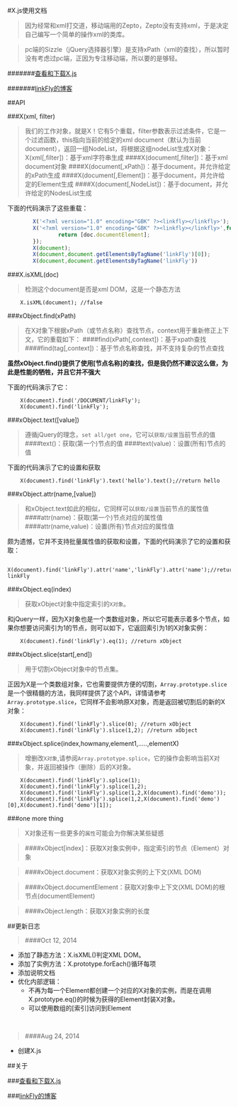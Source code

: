 ﻿

#X.js使用文档

>因为经常和xml打交道，移动端用的Zepto，Zepto没有支持xml，于是决定自己编写一个简单的操作xml的类库。

>pc端的Sizzle（jQuery选择器引擎）是支持xPath（xml的查找），所以暂时没有考虑过pc端，正因为专注移动端，所以要的是够轻。

#######[查看和下载X.js][X.js]

>  

#######[linkFly的博客][blog]


[X.js]:https://github.com/linkFly6/linkfly.so/blob/master/LinkFLy/LinkFly/GameLife/wapXML/X.1.0.js
[blog]:http://www.cnblogs.com/silin6/


##API
>  

###X(xml, filter)
>我们的工作对象，就是X！它有5个重载，filter参数表示过滤条件，它是一个过滤函数，this指向当前的给定的xml document（默认为当前document），返回一组NodeList，将根据这组nodeList生成X对象：
X(xml[,filter])：基于xml字符串生成
####X(document[,filter])：基于xml document对象
####X(document[,xPath])：基于document，并允许给定的xPath生成
####X(document[,Element])：基于document，并允许给定的Element生成
####X(document[,NodeList])：基于document，并允许给定的NodesList生成

下面的代码演示了这些重载：

```javascript
        X('<?xml version="1.0" encoding="GBK" ?><linkfly></linkfly>');
        X('<?xml version="1.0" encoding="GBK" ?><linkfly></linkfly>',function(doc){
                return [doc.documentElement];
        });
        X(document);
        X(document,document.getElementsByTagName('linkFly')[0]);
        X(document,document.getElementsByTagName('linkFly'))
```     


>  

###X.isXML(doc)
>检测这个document是否是xml DOM，这是一个静态方法


        X.isXML(document); //false

>  

###xObject.find(xPath)
>在X对象下根据xPath（或节点名称）查找节点，context用于重新修正上下文，它的重载如下：
####find(xPath[,context])：基于xpath查找
####find(tag[,context])：基于节点名称查找，并不支持复杂的节点查找

__虽然xObject.find()提供了使用[节点名称]的查找，但是我仍然不建议这么做，为此是性能的牺牲，并且它并不强大__

下面的代码演示了它：


        X(document).find('/DOCUMENT/linkFly');
        X(document).find('linkFly');


###xObject.text([value])
>遵循jQuery的理念，`set all/get one`，它可以`获取/设置`当前节点的值
####text()：获取(第一个)节点的值
####text(value)：设置(所有)节点的值

下面的代码演示了它的设置和获取


        X(document).find('linkFly').text('hello').text();//return hello


###xObject.attr(name,[value])
>和xObject.text如此的相似，它同样可以`获取/设置`当前节点的属性值
####attr(name)：获取(第一个)节点对应的属性值
####attr(name,value)：设置(所有)节点对应的属性值

颇为遗憾，它并不支持批量属性值的获取和设置，下面的代码演示了它的设置和获取：


        X(document).find('linkFly').attr('name','linkFly').attr('name');//return linkFly

###xObject.eq(index)
>获取xObject对象中指定索引的`X对象`。

和jQuery一样，因为X对象也是一个类数组对象，所以它可能表示着多个节点，如果你想要访问索引为1的节点，则可以如下，它返回索引为1的X对象实例：


        X(document).find('linkFly').eq(1); //return xObject

###xObject.slice(start[,end])
>用于切割xObject对象中的节点集。

正因为X是一个类数组对象，它也需要提供方便的切割，`Array.prototype.slice`是一个很精髓的方法，我同样提供了这个API，详情请参考`Array.prototype.slice`，它同样不会影响原X对象，而是返回被切割后的新的X对象：


        X(document).find('linkFly').slice(0); //return xObject
        X(document).find('linkFly').slice(1,2); //return xObject
        


###xObject.splice(index,howmany,element1,.....,elementX)
>增删改`X对象`,请参阅`Array.prototype.splice`，它的操作会影响当前X对象，并返回被操作（删除）后的X对象。

        X(document).find('linkFly').splice(1); 
        X(document).find('linkFly').splice(1,2); 
        X(document).find('linkFly').splice(1,2,X(document).find('demo')); 
        X(document).find('linkFly').splice(1,2,X(document).find('demo')[0],X(document).find('demo')[1]); 


###one more thing
>X对象还有一些更多的`属性`可能会为你解决某些疑惑

>####xObject[index]：获取X对象实例中，指定索引的节点（Element）对象

>####xObject.document：获取X对象实例的上下文(XML DOM)

>####xObject.documentElement：获取X对象中上下文(XML DOM)的根节点(documentElement)

>####xObject.length：获取X对象实例的长度



##更新日志

>####Oct 12, 2014
* 添加了静态方法：X.isXML()判定XML DOM。
* 添加了实例方法：X.prototype.forEach()循环每项
* 添加说明文档
* 优化内部逻辑：
    * 不再为每一个Element都创建一个对应的X对象的实例，而是在调用X.prototype.eq()的时候为获得的Element封装X对象。
    * 可以使用数组的[索引]访问到Element


&nbsp;
>####Aug 24, 2014
* 创建X.js


##关于


###[查看和下载X.js][X.js]

>  

###[linkFly的博客][blog]
